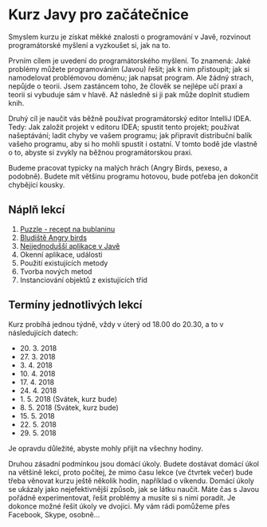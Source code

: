 Kurz Javy pro začátečnice
=========================

Smyslem kurzu je získat měkké znalosti o programování v Javě, rozvinout programátorské myšlení a vyzkoušet si, jak na
to.

Prvním cílem je uvedení do programátorského myšlení. To znamená: Jaké problémy můžete programováním (Javou) řešit; jak k
nim přistoupit; jak si namodelovat problémovou doménu; jak napsat program.  Ale žádný strach, nepůjde o teorii. Jsem
zastáncem toho, že člověk se nejlépe učí praxí a teorii si vybuduje sám v hlavě. Až následně si ji pak může doplnit
studiem knih.

Druhý cíl je naučit vás běžně používat programátorský editor IntelliJ IDEA. Tedy: Jak založit projekt v editoru IDEA;
spustit tento projekt; používat našeptávání; ladit chyby ve vašem programu; jak připravit distribuční balík vašeho
programu, aby si ho mohli spustit i ostatní. V tomto bodě jde vlastně o to, abyste si zvykly na běžnou programátorskou
praxi.

Budeme pracovat typicky na malých hrách (Angry Birds, pexeso, a podobně). Budete mít většinu programu hotovou, bude
potřeba jen dokončit chybějící kousky.

Náplň lekcí
-----------

1. [Puzzle - recept na bublaninu](https://minhaskamal.github.io/DownGit/#/home?url=https://github.com/jcechace/java-1/tree/jaro18-brno/Lekce01)
1. [Bludiště Angry birds](https://minhaskamal.github.io/DownGit/#/home?url=https://github.com/jcechace/java-1/tree/jaro18-brno/Lekce02)
1. [Nejjednodušší aplikace v Javě](https://minhaskamal.github.io/DownGit/#/home?url=https://github.com/jcechace/java-1/tree/jaro18-brno/Lekce03)
1. Okenní aplikace, události
1. Použití existujících metody
1. Tvorba nových metod
1. Instanciování objektů z existujících tříd

Termíny jednotlivých lekcí
--------------------------

Kurz probíhá jednou týdně, vždy v úterý od 18.00 do 20.30, a to v následujících datech:

* 20\. 3\. 2018
* 27\. 3\. 2018
* 3\. 4\. 2018
* 10\. 4\. 2018
* 17\. 4\. 2018
* 24\. 4\. 2018
* 1\. 5\. 2018 (Svátek, kurz bude)
* 8\. 5\. 2018 (Svátek, kurz bude)
* 15\. 5\. 2018
* 22\. 5\. 2018
* 29\. 5\. 2018


Je opravdu důležité, abyste mohly přijít na všechny hodiny.

Druhou zásadní podmínkou jsou domácí úkoly. Budete dostávat domácí úkol na většině lekcí, proto počítej, že mimo času
lekce (ve čtvrtek večer) bude třeba věnovat kurzu ještě několik hodin, například o víkendu. Domácí úkoly se ukázaly jako
nejefektivnější způsob, jak se látku naučit. Máte čas s Javou pořádně experimentovat, řešit problémy a musíte si s nimi
poradit. Je dokonce možné řešit úkoly ve dvojici. My vám rádi pomůžeme přes Facebook, Skype, osobně...
